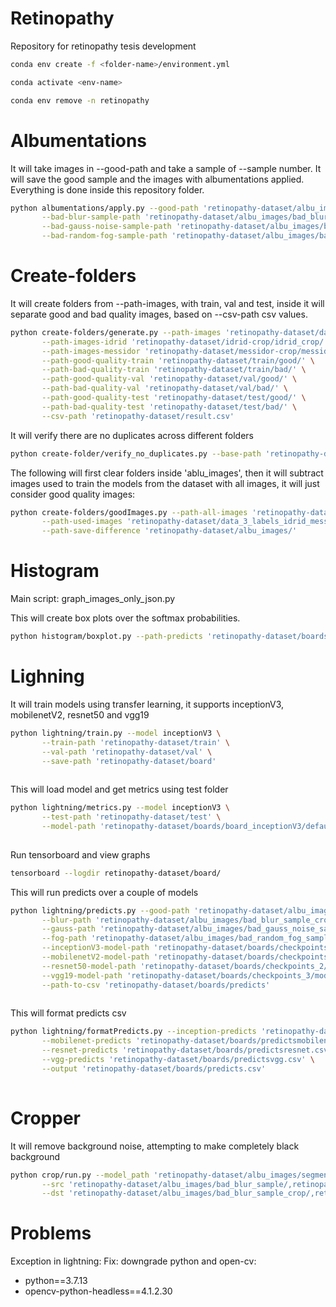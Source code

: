 # Retinopathy
Repository for retinopathy tesis development

```bash
conda env create -f <folder-name>/environment.yml

conda activate <env-name>

conda env remove -n retinopathy
```

# Albumentations

It will take images in --good-path and take a sample of --sample number. It will save the good sample and the images with albumentations applied.
Everything is done inside this repository folder.

```bash
python albumentations/apply.py --good-path 'retinopathy-dataset/albu_images/good_sample/' \
       --bad-blur-sample-path 'retinopathy-dataset/albu_images/bad_blur_sample/' \
       --bad-gauss-noise-sample-path 'retinopathy-dataset/albu_images/bad_gauss_noise_sample/' \
       --bad-random-fog-sample-path 'retinopathy-dataset/albu_images/bad_random_fog_sample/'
```

# Create-folders 

It will create folders from --path-images, with train, val and test, inside it will separate good and bad quality images, based on --csv-path csv values.

```bash
python create-folders/generate.py --path-images 'retinopathy-dataset/dataset/' \
       --path-images-idrid 'retinopathy-dataset/idrid-crop/idrid_crop/' \
       --path-images-messidor 'retinopathy-dataset/messidor-crop/messidor_crop/' \
       --path-good-quality-train 'retinopathy-dataset/train/good/' \
       --path-bad-quality-train 'retinopathy-dataset/train/bad/' \
       --path-good-quality-val 'retinopathy-dataset/val/good/' \
       --path-bad-quality-val 'retinopathy-dataset/val/bad/' \
       --path-good-quality-test 'retinopathy-dataset/test/good/' \
       --path-bad-quality-test 'retinopathy-dataset/test/bad/' \
       --csv-path 'retinopathy-dataset/result.csv'
```
It will verify there are no duplicates across different folders

```bash
python create-folder/verify_no_duplicates.py --base-path 'retinopathy-dataset'
```

The following will first clear folders inside 'ablu_images', then it will subtract images used to train the models from the dataset with all images, it will just consider good quality images:

```bash
python create-folders/goodImages.py --path-all-images 'retinopathy-dataset/data_3_labels_idrid_messidor/' \
       --path-used-images 'retinopathy-dataset/data_3_labels_idrid_messidor_balanced/'  \
       --path-save-difference 'retinopathy-dataset/albu_images/' 
```

# Histogram

Main script: graph_images_only_json.py

This will create box plots over the softmax probabilities.

```bash
python histogram/boxplot.py --path-predicts 'retinopathy-dataset/boards/predicts.csv'      
```

# Lighning

It will train models using transfer learning, it supports inceptionV3, mobilenetV2, resnet50 and vgg19

```bash
python lightning/train.py --model inceptionV3 \
       --train-path 'retinopathy-dataset/train' \
       --val-path 'retinopathy-dataset/val' \
       --save-path 'retinopathy-dataset/board'
        
```

This will load model and get metrics using test folder

```bash
python lightning/metrics.py --model inceptionV3 \
       --test-path 'retinopathy-dataset/test' \
       --model-path 'retinopathy-dataset/boards/board_inceptionV3/default/0/checkpoints/model-inceptionV3-epoch=09.ckpt' 
        
```

Run tensorboard and view graphs


```bash
tensorboard --logdir retinopathy-dataset/board/
```

This will run predicts over a couple of models

```bash
python lightning/predicts.py --good-path 'retinopathy-dataset/albu_images/good_sample' \
       --blur-path 'retinopathy-dataset/albu_images/bad_blur_sample_crop' \
       --gauss-path 'retinopathy-dataset/albu_images/bad_gauss_noise_sample_crop' \
       --fog-path 'retinopathy-dataset/albu_images/bad_random_fog_sample_crop' \
       --inceptionV3-model-path 'retinopathy-dataset/boards/checkpoints_5/model-inceptionV3-epoch=11.ckpt' \
       --mobilenetV2-model-path 'retinopathy-dataset/boards/checkpoints_1/model-mobilenetV2-epoch=03.ckpt' \
       --resnet50-model-path 'retinopathy-dataset/boards/checkpoints_2/model-resnet50-epoch=13.ckpt' \
       --vgg19-model-path 'retinopathy-dataset/boards/checkpoints_3/model-vgg19-epoch=03.ckpt' \
       --path-to-csv 'retinopathy-dataset/boards/predicts'
        
```

This will format predicts csv

```bash
python lightning/formatPredicts.py --inception-predicts 'retinopathy-dataset/boards/predictsinception.csv' \
       --mobilenet-predicts 'retinopathy-dataset/boards/predictsmobilenet.csv' \
       --resnet-predicts 'retinopathy-dataset/boards/predictsresnet.csv' \
       --vgg-predicts 'retinopathy-dataset/boards/predictsvgg.csv' \
       --output 'retinopathy-dataset/boards/predicts.csv' 
        
```

# Cropper

It will remove background noise, attempting to make completely black background

```bash
python crop/run.py --model_path 'retinopathy-dataset/albu_images/segmenter.ckpt' \
       --src 'retinopathy-dataset/albu_images/bad_blur_sample/,retinopathy-dataset/albu_images/bad_gauss_noise_sample/,retinopathy-dataset/albu_images/bad_random_fog_sample/' \
       --dst 'retinopathy-dataset/albu_images/bad_blur_sample_crop/,retinopathy-dataset/albu_images/bad_gauss_noise_sample_crop/,retinopathy-dataset/albu_images/bad_random_fog_sample_crop/' 
```

# Problems

Exception in lightning:
Fix: downgrade python and open-cv:
- python==3.7.13
- opencv-python-headless==4.1.2.30